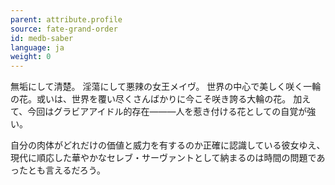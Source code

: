 ```yaml
---
parent: attribute.profile
source: fate-grand-order
id: medb-saber
language: ja
weight: 0
---
```


無垢にして清楚。
淫蕩にして悪辣の女王メイヴ。
世界の中心で美しく咲く一輪の花。或いは、世界を覆い尽くさんばかりに今こそ咲き誇る大輪の花。
加えて、今回はグラビアアイドル的存在―――人を惹き付ける花としての自覚が強い。

自分の肉体がどれだけの価値と威力を有するのか正確に認識している彼女ゆえ、現代に順応した華やかなセレブ・サーヴァントとして納まるのは時間の問題であったとも言えるだろう。
